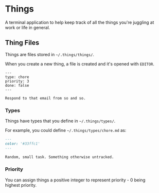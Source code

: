 # Things

A terminal application to help keep track of all the things you're juggling at
work or life in general.

## Thing Files

Things are files stored in `~/.things/things/`.

When you create a new thing, a file is created and it's opened with `EDITOR`.

```
---
type: chore
priority: 3
done: false
---

Respond to that email from so and so.
```

### Types

Things have types that you define in `~/.things/types/`.

For example, you could define `~/.things/types/chore.md` as:

```markdown
---
color: '#33ffc1'
---

Random, small task. Something otherwise untracked.
```

### Priority

You can assign things a positive integer to represent priority - 0 being highest
priority.
